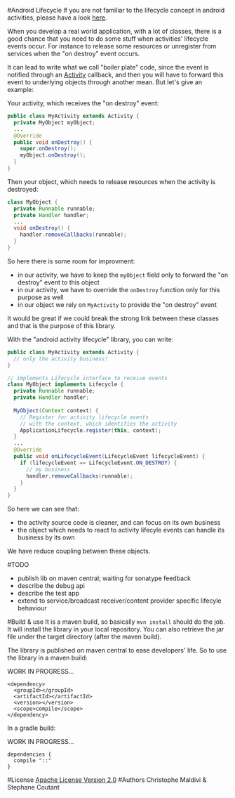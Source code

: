 #Android Lifecycle
If you are not familiar to the lifecycle concept in android activities, please have a look [here](https://developer.android.com/training/basics/activity-lifecycle/index.html]).

When you develop a real world application, with a lot of classes, there is a good chance that you need to do some stuff when activities' lifecycle events occur. For instance to release some resources or unregister from services when the "on destroy" event occurs.

It can lead to write what we call "boiler plate" code, since the event is notified through an [Activity](https://developer.android.com/reference/android/app/Activity.html) callback, and then you will have to forward this event to underlying objects through another mean. But let's give an example:

Your activity, which receives the "on destroy" event:
```java
public class MyActivity extends Activity {
  private MyObject myObject;
  ...
  @Override
  public void onDestroy() {
    super.onDestroy();
    myObject.onDestroy();
  }
}
``` 
Then your object, which needs to release resources when the activity is destroyed:
```java
class MyObject {
  private Runnable runnable;
  private Handler handler;
  ...
  void onDestroy() {
    handler.removeCallbacks(runnable);
  }
}
```

So here there is some room for improvment:
- in our activity, we have to keep the ```myObject``` field only to forward the "on destroy" event to this object
- in our activity, we have to override the ```onDestroy``` function only for this purpose as well
- in our object we rely on ```MyActivity``` to provide the "on destroy" event

It would be great if we could break the strong link between these classes and that is the purpose of this library.

With the "android activity lifecycle" library, you can write:
```java
public class MyActivity extends Activity {
  // only the activity business!
}
``` 
```java
// implements Lifecycle interface to receive events
class MyObject implements Lifecycle {
  private Runnable runnable;
  private Handler handler;
  
  MyObject(Context context) {
    // Register for activity lifecycle events
    // with the context, which identifies the activity
    ApplicationLifecycle.register(this, context);
  }
  ...
  @Override
  public void onLifecycleEvent(LifecycleEvent lifecycleEvent) {
    if (lifecycleEvent == LifecycleEvent.ON_DESTROY) {
      // my business
      handler.removeCallbacks(runnable);
    }
  }
}
```

So here we can see that:
 - the activity source code is cleaner, and can focus on its own business
 - the object which needs to react to activity lifecyle events can handle its business by its own
 
We have reduce coupling between these objects.

#TODO
- publish lib on maven central; waiting for sonatype feedback
- describe the debug api
- describe the test app
- extend to service/broadcast receiver/content provider specific lifecyle behaviour

#Build & use
It is a maven build, so basically ```mvn install``` should do the job. It will install the library in your local repository. You can also retrieve the jar file under the target directory (after the maven build).

The library is published on maven central to ease developers' life. So to use the library in a maven build:

WORK IN PROGRESS...

<pre><code>&lt;dependency&gt;
  &lt;groupId&gt;&lt;/groupId&gt;
  &lt;artifactId&gt;&lt;/artifactId&gt;
  &lt;version&gt;&lt;/version&gt;
  &lt;scope&gt;compile&lt;/scope&gt;
&lt;/dependency&gt;
</pre></code>

In a gradle build:

WORK IN PROGRESS...

<pre><code>dependencies {
  compile "::"
}
</pre></code>

#License
[Apache License Version 2.0](https://www.apache.org/licenses/LICENSE-2.0.html)
#Authors
Christophe Maldivi & Stephane Coutant

